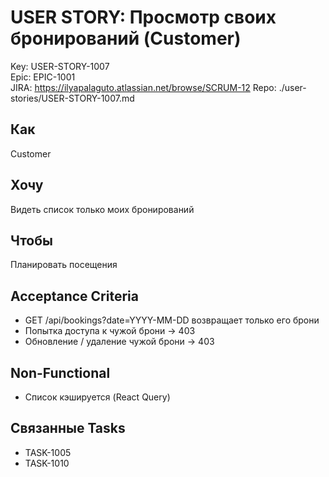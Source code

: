 # USER STORY: Просмотр своих бронирований (Customer)
Key: USER-STORY-1007  
Epic: EPIC-1001  
JIRA: https://ilyapalaguto.atlassian.net/browse/SCRUM-12
Repo: ./user-stories/USER-STORY-1007.md

## Как
Customer

## Хочу
Видеть список только моих бронирований

## Чтобы
Планировать посещения

## Acceptance Criteria
- GET /api/bookings?date=YYYY-MM-DD возвращает только его брони
- Попытка доступа к чужой брони → 403
- Обновление / удаление чужой брони → 403

## Non-Functional
- Список кэшируется (React Query)

## Связанные Tasks
- TASK-1005
- TASK-1010
